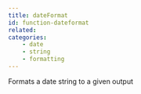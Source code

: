 ```yaml
---
title: dateFormat
id: function-dateformat
related:
categories:
    - date
    - string
    - formatting
---
```


Formats a date string to a given output